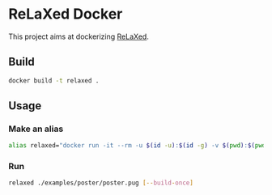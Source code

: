 # ReLaXed Docker

This project aims at dockerizing [ReLaXed](https://github.com/RelaxedJS/ReLaXed).

## Build

```sh
docker build -t relaxed .
```

## Usage

### Make an alias

```sh
alias relaxed="docker run -it --rm -u $(id -u):$(id -g) -v $(pwd):$(pwd) -w $(pwd) --name relaxed relaxed $@"
```

### Run

```sh
relaxed ./examples/poster/poster.pug [--build-once]
```
